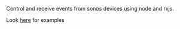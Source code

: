 Control and receive events from sonos devices using node and rxjs.

Look [here](https://bitbucket.org/jpmossin/sonos-streams/src/master/examples/examples.js) for examples